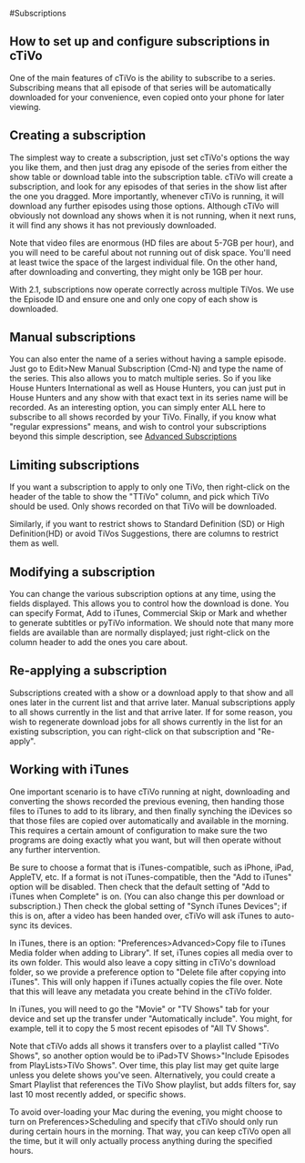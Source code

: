 #Subscriptions
## How to set up and configure subscriptions in cTiVo

One of the main features of cTiVo is the ability to subscribe to a series. Subscribing means that all episode of that series will be automatically downloaded for your convenience, even copied onto your phone for later viewing.

## Creating a subscription

The simplest way to create a subscription, just set cTiVo's options the way you like them, and then just drag any episode of the series from either the show table or download table into the subscription table. cTiVo will create a subscription, and look for any episodes of that series in the show list after the one you dragged. More importantly, whenever cTiVo is running, it will download any further episodes using those options. Although cTiVo will obviously not download any shows when it is not running, when it next runs, it will find any shows it has not previously downloaded.

Note that video files are enormous (HD files are about 5-7GB per hour), and you will need to be careful about not running out of disk space. You'll need at least twice the space of the largest individual file. On the other hand, after downloading and converting, they might only be 1GB per hour.

With 2.1, subscriptions now operate correctly across multiple TiVos. We use the Episode ID and ensure one and only one copy of each show is downloaded. 

## Manual subscriptions

You can also enter the name of a series without having a sample episode. Just go to Edit>New Manual Subscription (Cmd-N) and type the name of the series. This also allows you to match multiple series. So if you like House Hunters International as well as House Hunters, you can just put in House Hunters and any show with that exact text in its series name will be recorded. As an interesting option, you can simply enter ALL here to subscribe to all shows recorded by your TiVo. Finally, if you know what "regular expressions" means, and wish to control your subscriptions beyond this simple description, see [Advanced Subscriptions](AdvancedTopics#Advanced_Subscriptions)

## Limiting subscriptions

If you want a subscription to apply to only one TiVo, then right-click on the header of the table to show the "TTiVo" column, and pick which TiVo should be used. Only shows recorded on that TiVo will be downloaded.

Similarly, if you want to restrict shows to Standard Definition (SD) or High Definition(HD) or avoid TiVos Suggestions, there are columns to restrict them as well.

## Modifying a subscription

You can change the various subscription options at any time, using the fields displayed. This allows you to control how the download is done. You can specify Format, Add to iTunes, Commercial Skip or Mark and whether to generate subtitles or pyTiVo information. We should note that many more fields are available than are normally displayed; just right-click on the column header to add the ones you care about.

## Re-applying a subscription

Subscriptions created with a show or a download apply to that show and all ones later in the current list and that arrive later. Manual subscriptions apply to all shows currently in the list and that arrive later. If for some reason, you wish to regenerate download jobs for all shows currently in the list for an existing subscription, you can right-click on that subscription and "Re-apply".

## Working with iTunes

One important scenario is to have cTiVo running at night, downloading and converting the shows recorded the previous evening, then handing those files to iTunes to add to its library, and then finally synching the iDevices so that those files are copied over automatically and available in the morning. This requires a certain amount of configuration to make sure the two programs are doing exactly what you want, but will then operate without any further intervention.

Be sure to choose a format that is iTunes-compatible, such as iPhone, iPad, AppleTV, etc. If a format is not iTunes-compatible, then the "Add to iTunes" option will be disabled. Then check that the default setting of "Add to iTunes when Complete" is on. (You can also change this per download or subscription.)  Then check the global setting of "Synch iTunes Devices"; if this is on, after a video has been handed over, cTiVo will ask iTunes to auto-sync its devices. 

In iTunes, there is an option: "Preferences>Advanced>Copy file to iTunes Media folder when adding to Library". If set, iTunes copies all media over to its own folder. This would also leave a copy sitting in cTiVo's download folder, so we provide a preference option to "Delete file after copying into iTunes". This will only happen if iTunes actually copies the file over.  Note that this will leave any metadata you create behind in the cTiVo folder.

In iTunes, you will need to go the "Movie" or "TV Shows" tab for your device and set up the transfer under "Automatically include". You might, for example, tell it to copy the 5 most recent episodes of "All TV Shows".

Note that cTiVo adds all shows it transfers over to a playlist called "TiVo Shows", so another option would be to iPad>TV Shows>"Include Episodes from PlayLists>TiVo Shows". Over time, this play list may get quite large unless you delete shows you've seen. Alternatively, you could create a Smart Playlist that references the TiVo Show playlist, but adds filters for, say last 10 most recently added, or specific shows.

To avoid over-loading your Mac during the evening, you might choose to turn on Preferences>Scheduling and specify that cTiVo should only run during certain hours in the morning. That way, you can keep cTiVo open all the time, but it will only actually process anything during the specified hours.